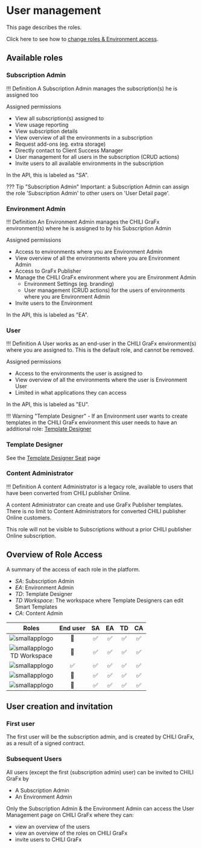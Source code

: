 # User management

This page describes the roles.

Click here to see how to [change roles & Environment access](/CHILI-GraFx/users/update/).

## Available roles

### Subscription Admin

!!! Definition
	A Subscription Admin manages the subscription(s) he is assigned too

Assigned permissions

- View all subscription(s) assigned to
- View usage reporting
- View subscription details
- View overview of all the environments in a subscription
- Request add-ons (eg. extra storage)
- Directly contact to Client Success Manager
- User management for all users in the subscription (CRUD actions)
- Invite users to all available environments in the subscription

In the API, this is labeled as "SA".

??? Tip "Subscription Admin"
	Important: a Subscription Admin can assign the role 'Subscription Admin' to other users on 'User Detail page'.

### Environment Admin

!!! Definition
	An Environment Admin manages the CHILI GraFx environment(s) where he is assigned to by his Subscription Admin

Assigned permissions

- Access to environments where you are Environment Admin
- View overview of all the environments where you are Environment Admin
- Access to GraFx Publisher
- Manage the CHILI GraFx environment where you are Environment Admin
	- Environment Settings (eg. branding)
	- User management (CRUD actions) for the users of environments where you are Environment Admin
- Invite users to the Environment

In the API, this is labeled as "EA".

### User

!!! Definition
	A User works as an end-user in the CHILI GraFx environment(s) where you are assigned to. This is the default role, and cannot be removed.

Assigned permissions

- Access to the environments the user is assigned to
- View overview of all the environments where the user is Environment User
- Limited in what applications they can access

In the API, this is labeled as "EU".

!!! Warning "Template Designer"
	- If an Environment user wants to create templates in the CHILI GraFx environment this user needs to have an additional role: [Template Designer](#template-designer)

### Template Designer

See the [Template Designer Seat](/CHILI-GraFx/users/template-designer-seat/) page

### Content Administrator

!!! Definition
	A content Administrator is a legacy role, available to users that have been converted from CHILI publisher Online.

A content Administrator can create and use GraFx Publisher templates. There is no limit to Content Administrators for converted CHILI publisher Online customers.

This role will not be visible to Subscriptions without a prior CHILI publisher Online subscription.

## Overview of Role Access

A summary of the access of each role in the platform.

- *SA*: Subscription Admin
- *EA*: Environment Admin
- *TD*: Template Designer
- *TD Workspace*: The workspace where Template Designers can edit Smart Templates
- *CA*: Content Admin

| Roles | End user | SA | EA | TD | CA |
|:---:|:---:|:---:|:---:|:---:|:---:|
|![smallapplogo](/assets/CHILI_publisher_RGB.svg)| 🚫 | ✅ | ✅ | ✅ | ✅ |
|![smallapplogo](/assets/CHILI_LOGOS_OK-09.svg)<br/>TD Workspace| 🚫 | ✅ | ✅ | ✅ | ✅|
|![smallapplogo](/assets/CHILI_LOGOS_OK-09.svg)| ✅ | ✅ | ✅ | ✅ | ✅ |
|![smallapplogo](/assets/CHILI_LOGOS_OK-07.svg)| 🚫 | ✅ | ✅ | ✅ | ✅ |
|![smallapplogo](/assets/CHILI_LOGOS_OK-11.svg)| 🚫 | ✅ | ✅ | ✅ | ✅ |

## User creation and invitation

### First user

The first user will be the subscription admin, and is created by CHILI GraFx, as a result of a signed contract.

### Subsequent Users

All users (except the first (subscription admin) user) can be invited to CHILI GraFx by

- A Subscription Admin
- An Environment Admin

Only the Subscription Admin & the Environment Admin can access the User Management page on CHILI GraFx where they can:

- view an overview of the users
- view an overview of the roles on CHILI GraFx
- invite users to CHILI GraFx